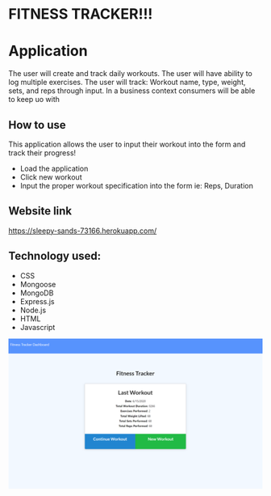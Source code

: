 # FITNESS TRACKER!!!

# Application
The user will create and track daily workouts. The user will have ability to log multiple exercises. 
The user will track: Workout name, type, weight, sets, and reps through input. 
In a business context consumers will be able to keep uo with 

## How to use 
This application allows the user to input their workout into the form and track their progress!
 * Load the application
 * Click new workout 
 * Input the proper workout specification into the form ie: Reps, Duration

 


## Website link
https://sleepy-sands-73166.herokuapp.com/


## Technology used:
* CSS
* Mongoose
* MongoDB
* Express.js
* Node.js
* HTML
* Javascript

![Screenshot](/screen.png)


